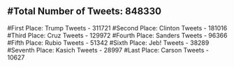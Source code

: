 #Total Number of Tweets: 848330 
---
#First Place: Trump Tweets - 311721
#Second Place: Clinton Tweets - 181016
#Third Place: Cruz Tweets - 129972
#Fourth Place: Sanders Tweets - 96366
#Fifth Place: Rubio Tweets - 51342
#Sixth Place: Jeb! Tweets - 38289
#Seventh Place: Kasich Tweets - 28997
#Last Place: Carson Tweets - 10627
